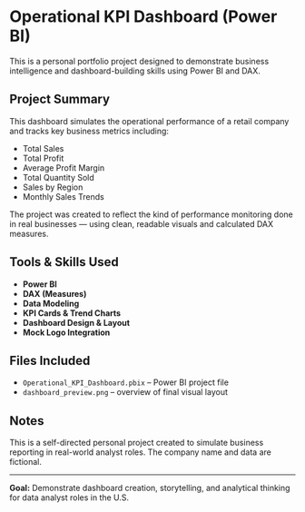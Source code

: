 # Operational KPI Dashboard (Power BI)

This is a personal portfolio project designed to demonstrate business intelligence and dashboard-building skills using Power BI and DAX.

## Project Summary

This dashboard simulates the operational performance of a retail company and tracks key business metrics including:

- Total Sales
- Total Profit
- Average Profit Margin
- Total Quantity Sold
- Sales by Region
- Monthly Sales Trends

The project was created to reflect the kind of performance monitoring done in real businesses — using clean, readable visuals and calculated DAX measures.

## Tools & Skills Used

- **Power BI**
- **DAX (Measures)**
- **Data Modeling**
- **KPI Cards & Trend Charts**
- **Dashboard Design & Layout**
- **Mock Logo Integration**

## Files Included

- `Operational_KPI_Dashboard.pbix` – Power BI project file
- `dashboard_preview.png` – overview of final visual layout

## Notes

This is a self-directed personal project created to simulate business reporting in real-world analyst roles. The company name and data are fictional.

---

**Goal:** Demonstrate dashboard creation, storytelling, and analytical thinking for data analyst roles in the U.S.

